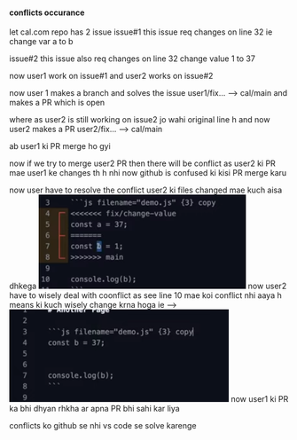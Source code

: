 #### conflicts occurance
let cal.com repo has 2 issue 
 issue#1 
 this issue req changes on line 32
 ie change var a to b

 issue#2
 this issue also req changes on line 32
 change value 1 to 37 

now user1 work on issue#1
and user2 works on issue#2

now user 1 makes  a branch and solves the issue  user1/fix... --> cal/main
and makes a PR 
which is open

where as user2 is still working on issue2 jo wahi original line h
and now user2 makes a PR 
user2/fix... --> cal/main

ab user1 ki PR merge ho gyi

now if we try to merge user2 PR then there will be conflict as user2 ki PR mae user1 ke changes th h nhi 
now github is confused ki kisi PR merge karu 

now user have to resolve the conflict user2 ki files changed mae kuch aisa dhkega 
![Alt text](image-1.png)
now user2 have to wisely deal with coonflict 
as see line 10 mae koi conflict nhi aaya h 
means ki kuch wisely change krna hoga 
ie --> ![Alt text](image-2.png)
now user1 ki PR ka bhi dhyan rhkha ar apna PR bhi sahi kar liya

conflicts ko github se nhi vs code se solve karenge 

 












